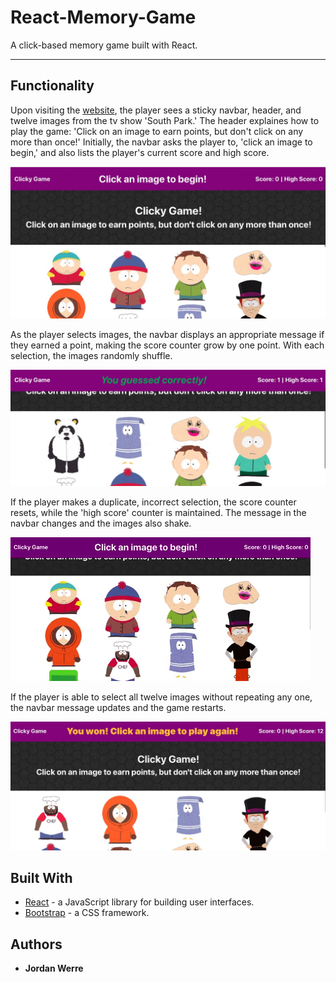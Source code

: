 # React-Memory-Game
A click-based memory game built with React.

---

## Functionality

Upon visiting the [website](https://reverent-raman-ff1ebb.netlify.com/), the player sees a sticky navbar, header, and twelve images from the tv show 'South Park.' The header explaines how to play the game: 'Click on an image to earn points, but don't click on any more than once!' Initially, the navbar asks the player to, 'click an image to begin,' and also lists the player's current score and high score. 

![main-page](/images/imgOne.jpeg)

As the player selects images, the navbar displays an appropriate message if they earned a point, making the score counter grow by one point. With each selection, the images randomly shuffle.

![correct-selection](/images/imgTwo.jpeg)

If the player makes a duplicate, incorrect selection, the score counter resets, while the 'high score' counter is maintained. The message in the navbar changes and the images also shake.  

![correct-selection](/images/gifOne.gif)

If the player is able to select all twelve images without repeating any one, the navbar message updates and the game restarts.

![game-won](/images/imgThree.jpeg)

## Built With

* [React](https://reactjs.org/) - a JavaScript library for building user interfaces. 
* [Bootstrap](https://getbootstrap.com/) - a CSS framework.

## Authors
* **Jordan Werre**
